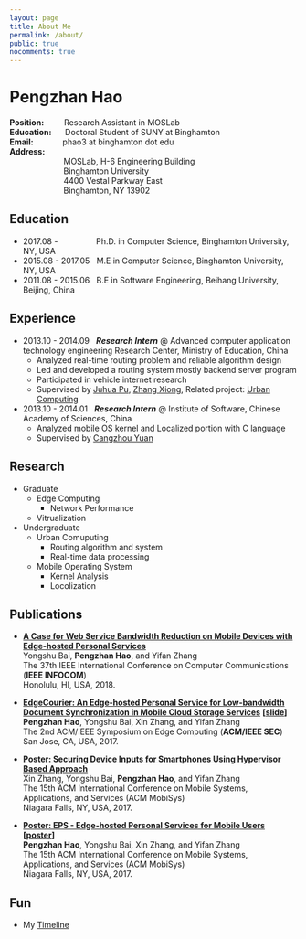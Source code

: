 ```yaml
---
layout: page
title: About Me
permalink: /about/
public: true
nocomments: true
---
```


# Pengzhan Hao

**Position:**	&nbsp;&nbsp;&nbsp;&nbsp;&nbsp;&nbsp;&nbsp;&nbsp;Research Assistant in MOSLab  
**Education:**	&nbsp;&nbsp;&nbsp;&nbsp;&nbsp;Doctoral Student of SUNY at Binghamton  
**Email:**		&nbsp;&nbsp;&nbsp;&nbsp;&nbsp;&nbsp;&nbsp;&nbsp;&nbsp;&nbsp;&nbsp;&nbsp;phao3 at binghamton dot edu  
**Address:**  
&nbsp;&nbsp;&nbsp;&nbsp;&nbsp;&nbsp;&nbsp;&nbsp;&nbsp;&nbsp;&nbsp;&nbsp;&nbsp;&nbsp;&nbsp;&nbsp;&nbsp;&nbsp;&nbsp;&nbsp;&nbsp;&nbsp;&nbsp;&nbsp;MOSLab, H-6 Engineering Building  
&nbsp;&nbsp;&nbsp;&nbsp;&nbsp;&nbsp;&nbsp;&nbsp;&nbsp;&nbsp;&nbsp;&nbsp;&nbsp;&nbsp;&nbsp;&nbsp;&nbsp;&nbsp;&nbsp;&nbsp;&nbsp;&nbsp;&nbsp;&nbsp;Binghamton University  
&nbsp;&nbsp;&nbsp;&nbsp;&nbsp;&nbsp;&nbsp;&nbsp;&nbsp;&nbsp;&nbsp;&nbsp;&nbsp;&nbsp;&nbsp;&nbsp;&nbsp;&nbsp;&nbsp;&nbsp;&nbsp;&nbsp;&nbsp;&nbsp;4400 Vestal Parkway East  
&nbsp;&nbsp;&nbsp;&nbsp;&nbsp;&nbsp;&nbsp;&nbsp;&nbsp;&nbsp;&nbsp;&nbsp;&nbsp;&nbsp;&nbsp;&nbsp;&nbsp;&nbsp;&nbsp;&nbsp;&nbsp;&nbsp;&nbsp;&nbsp;Binghamton, NY 13902  

## Education
- 2017.08 - &nbsp;&nbsp;&nbsp;&nbsp;&nbsp;&nbsp;&nbsp;&nbsp;&nbsp;&nbsp;&nbsp;&nbsp;&nbsp;&nbsp;&nbsp; Ph.D. in Computer Science, Binghamton University, NY, USA  
- 2015.08 - 2017.05 &nbsp;&nbsp;M.E in Computer Science, Binghamton University, NY, USA  
- 2011.08 - 2015.06 &nbsp;&nbsp;B.E in Software Engineering, Beihang University, Beijing, China  

## Experience
- 2013.10 - 2014.09 &nbsp;&nbsp;***Research Intern*** @ Advanced computer application technology engineering Research Center, Ministry of Education, China  
	- Analyzed real-time routing problem and reliable algorithm design
	- Led and developed a routing system mostly backend server program
	- Participated in vehicle internet research
	- Supervised by [Juhua Pu](http://scse.buaa.edu.cn/buaa-css-web/toCardDetailAction.action?firstSelId=CARD_TMPL_OF_FIRST_NAVI_CN&secondSelId=CARD_TMPL_OF_ALL_TEACHER_CN&thirdSelId=&cardId=105c1bfe787-4d33-48eb-a05f-e2a6f3934216&language=0&curSelectNavId=CARD_TMPL_OF_ALL_TEACHER_CN), [Zhang Xiong](http://scse.buaa.edu.cn/buaa-css-web/toCardDetailAction.action?firstSelId=CARD_TMPL_OF_FIRST_NAVI_CN&secondSelId=CARD_TMPL_OF_ALL_TEACHER_CN&thirdSelId=&cardId=3063cc45-7b8b-441a-86b2-3a4f59c26bd40&language=0&curSelectNavId=CARD_TMPL_OF_ALL_TEACHER_CN), Related project: [Urban Computing](https://www.microsoft.com/en-us/research/project/urban-computing/)
- 2013.10 - 2014.01 &nbsp;&nbsp;***Research Intern*** @ Institute of Software, Chinese Academy of Sciences, China  
	- Analyzed mobile OS kernel and Localized portion with C language
	- Supervised by [Cangzhou Yuan](http://soft.buaa.edu.cn/info/1060/1307.htm)

## Research
- Graduate
	- Edge Computing
		- Network Performance
	- Vitrualization
- Undergraduate
	- Urban Comuputing
		- Routing algorithm and system
		- Real-time data processing
	- Mobile Operating System
		- Kernel Analysis
		- Locolization
	

## Publications
- **[A Case for Web Service Bandwidth Reduction on Mobile Devices with Edge-hosted Personal Services ]()**   
Yongshu Bai, **Pengzhan Hao**, and Yifan Zhang   
The 37th IEEE International Conference on Computer Communications (**IEEE INFOCOM**)  
Honolulu, HI, USA, 2018.  
  
- **[EdgeCourier: An Edge-hosted Personal Service for Low-bandwidth Document Synchronization in Mobile Cloud Storage Services](/static/2018-02/a7-hao.pdf)** **[[slide]()]**  
**Pengzhan Hao**, Yongshu Bai, Xin Zhang, and Yifan Zhang  
The 2nd ACM/IEEE Symposium on Edge Computing (**ACM/IEEE SEC**)  
San Jose, CA, USA, 2017.  
  
- **[Poster: Securing Device Inputs for Smartphones Using Hypervisor Based Approach](/static/2017-07/p169-zhang.pdf)**  
Xin Zhang, Yongshu Bai, **Pengzhan Hao**, and Yifan Zhang  
The 15th ACM International Conference on Mobile Systems, Applications, and Services (ACM MobiSys)  
Niagara Falls, NY, USA, 2017.  
  
- **[Poster: EPS - Edge-hosted Personal Services for Mobile Users](/static/2017-07/p163-hao.pdf) [[poster](/static/2017-07/eps_poster.pdf)]**  
**Pengzhan Hao**, Yongshu Bai, Xin Zhang, and Yifan Zhang  
The 15th ACM International Conference on Mobile Systems, Applications, and Services (ACM MobiSys)  
Niagara Falls, NY, USA, 2017.  

## Fun

- My [Timeline](/timeline/index.html)
